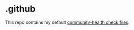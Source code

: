 
# .github

This repo contains my default [community-health check files](https://docs.github.com/en/github/building-a-strong-community/creating-a-default-community-health-file#supported-file-types).
